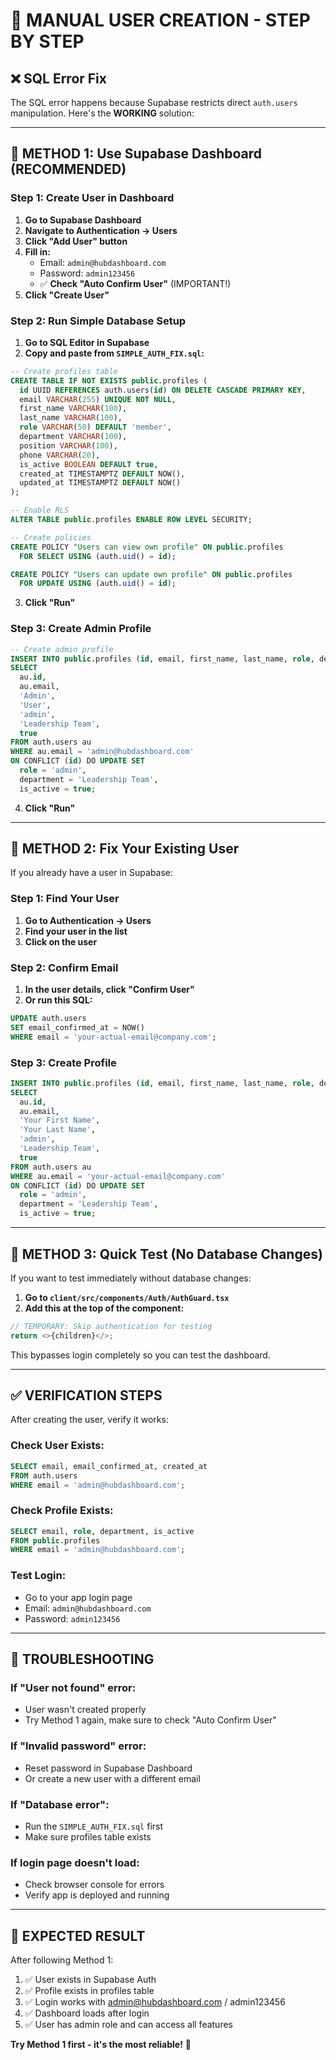 # 🔐 MANUAL USER CREATION - STEP BY STEP

## ❌ **SQL Error Fix**

The SQL error happens because Supabase restricts direct `auth.users` manipulation. Here's the **WORKING** solution:

---

## 🚀 **METHOD 1: Use Supabase Dashboard (RECOMMENDED)**

### **Step 1: Create User in Dashboard**

1. **Go to Supabase Dashboard**
2. **Navigate to Authentication → Users**
3. **Click "Add User" button**
4. **Fill in:**
   - Email: `admin@hubdashboard.com`
   - Password: `admin123456`
   - ✅ **Check "Auto Confirm User"** (IMPORTANT!)
5. **Click "Create User"**

### **Step 2: Run Simple Database Setup**

1. **Go to SQL Editor in Supabase**
2. **Copy and paste from `SIMPLE_AUTH_FIX.sql`:**

```sql
-- Create profiles table
CREATE TABLE IF NOT EXISTS public.profiles (
  id UUID REFERENCES auth.users(id) ON DELETE CASCADE PRIMARY KEY,
  email VARCHAR(255) UNIQUE NOT NULL,
  first_name VARCHAR(100),
  last_name VARCHAR(100),
  role VARCHAR(50) DEFAULT 'member',
  department VARCHAR(100),
  position VARCHAR(100),
  phone VARCHAR(20),
  is_active BOOLEAN DEFAULT true,
  created_at TIMESTAMPTZ DEFAULT NOW(),
  updated_at TIMESTAMPTZ DEFAULT NOW()
);

-- Enable RLS
ALTER TABLE public.profiles ENABLE ROW LEVEL SECURITY;

-- Create policies
CREATE POLICY "Users can view own profile" ON public.profiles
  FOR SELECT USING (auth.uid() = id);

CREATE POLICY "Users can update own profile" ON public.profiles
  FOR UPDATE USING (auth.uid() = id);
```

3. **Click "Run"**

### **Step 3: Create Admin Profile**

```sql
-- Create admin profile
INSERT INTO public.profiles (id, email, first_name, last_name, role, department, is_active)
SELECT 
  au.id,
  au.email,
  'Admin',
  'User',
  'admin',
  'Leadership Team',
  true
FROM auth.users au
WHERE au.email = 'admin@hubdashboard.com'
ON CONFLICT (id) DO UPDATE SET
  role = 'admin',
  department = 'Leadership Team',
  is_active = true;
```

4. **Click "Run"**

---

## 🚀 **METHOD 2: Fix Your Existing User**

If you already have a user in Supabase:

### **Step 1: Find Your User**
1. **Go to Authentication → Users**
2. **Find your user in the list**
3. **Click on the user**

### **Step 2: Confirm Email**
1. **In the user details, click "Confirm User"**
2. **Or run this SQL:**

```sql
UPDATE auth.users 
SET email_confirmed_at = NOW() 
WHERE email = 'your-actual-email@company.com';
```

### **Step 3: Create Profile**
```sql
INSERT INTO public.profiles (id, email, first_name, last_name, role, department, is_active)
SELECT 
  au.id,
  au.email,
  'Your First Name',
  'Your Last Name',
  'admin',
  'Leadership Team',
  true
FROM auth.users au
WHERE au.email = 'your-actual-email@company.com'
ON CONFLICT (id) DO UPDATE SET
  role = 'admin',
  department = 'Leadership Team',
  is_active = true;
```

---

## 🚀 **METHOD 3: Quick Test (No Database Changes)**

If you want to test immediately without database changes:

1. **Go to `client/src/components/Auth/AuthGuard.tsx`**
2. **Add this at the top of the component:**

```javascript
// TEMPORARY: Skip authentication for testing
return <>{children}</>;
```

This bypasses login completely so you can test the dashboard.

---

## ✅ **VERIFICATION STEPS**

After creating the user, verify it works:

### **Check User Exists:**
```sql
SELECT email, email_confirmed_at, created_at 
FROM auth.users 
WHERE email = 'admin@hubdashboard.com';
```

### **Check Profile Exists:**
```sql
SELECT email, role, department, is_active 
FROM public.profiles 
WHERE email = 'admin@hubdashboard.com';
```

### **Test Login:**
- Go to your app login page
- Email: `admin@hubdashboard.com`
- Password: `admin123456`

---

## 🔧 **TROUBLESHOOTING**

### **If "User not found" error:**
- User wasn't created properly
- Try Method 1 again, make sure to check "Auto Confirm User"

### **If "Invalid password" error:**
- Reset password in Supabase Dashboard
- Or create a new user with a different email

### **If "Database error":**
- Run the `SIMPLE_AUTH_FIX.sql` first
- Make sure profiles table exists

### **If login page doesn't load:**
- Check browser console for errors
- Verify app is deployed and running

---

## 🎯 **EXPECTED RESULT**

After following Method 1:
1. ✅ User exists in Supabase Auth
2. ✅ Profile exists in profiles table  
3. ✅ Login works with admin@hubdashboard.com / admin123456
4. ✅ Dashboard loads after login
5. ✅ User has admin role and can access all features

**Try Method 1 first - it's the most reliable!** 🚀
